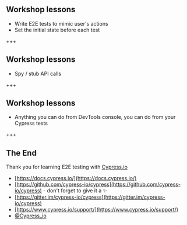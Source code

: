 ## Workshop lessons

- Write E2E tests to mimic user's actions
- Set the initial state before each test

+++

## Workshop lessons

- Spy / stub API calls

+++

## Workshop lessons

- Anything you can do from DevTools console, you can do from your Cypress tests

+++

## The End

Thank you for learning E2E testing with [Cypress.io](https://www.cypress.io)

- [https://docs.cypress.io/](https://docs.cypress.io/)
- [https://github.com/cypress-io/cypress](https://github.com/cypress-io/cypress) - don't forget to give it a ✨
- [https://gitter.im/cypress-io/cypress](https://gitter.im/cypress-io/cypress)
- [https://www.cypress.io/support/](https://www.cypress.io/support/)
- [@Cypress_io](https://twitter.com/Cypress_io)
